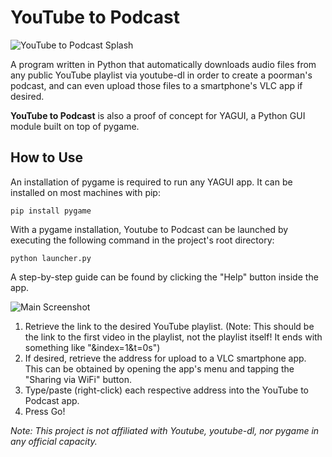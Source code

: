 # YouTube to Podcast
![YouTube to Podcast Splash](https://i.imgur.com/gkgKrYT.png)

A program written in Python that automatically downloads audio files from any public YouTube playlist via youtube-dl in order to create a poorman's podcast, and can even upload those files to a smartphone's VLC app if desired.

**YouTube to Podcast** is also a proof of concept for YAGUI, a Python GUI module built on top of pygame. 

## How to Use
An installation of pygame is required to run any YAGUI app. It can be installed on most machines with pip:
```
pip install pygame
```

With a pygame installation, Youtube to Podcast can be launched by executing the following command in the project's root directory:
```
python launcher.py
```

A step-by-step guide can be found by clicking the "Help" button inside the app.

![Main Screenshot](https://i.imgur.com/Cd1KB8j.png)

1. Retrieve the link to the desired YouTube playlist. (Note: This should be the link to the first video in the playlist, not the playlist itself! It ends with something like "&index=1&t=0s")
2. If desired, retrieve the address for upload to a VLC smartphone app. This can be obtained by opening the app's menu and tapping the "Sharing via WiFi" button.
3. Type/paste (right-click) each respective address into the YouTube to Podcast app.
4. Press Go!

*Note: This project is not affiliated with Youtube, youtube-dl, nor pygame in any official capacity.*